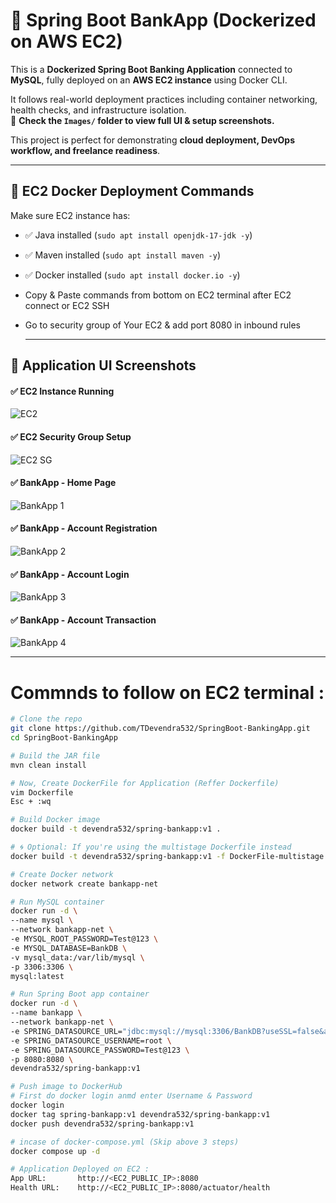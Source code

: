 # 🏦 Spring Boot BankApp (Dockerized on AWS EC2)

This is a **Dockerized Spring Boot Banking Application** connected to **MySQL**, fully deployed on an **AWS EC2 instance** using Docker CLI.

It follows real-world deployment practices including container networking, health checks, and infrastructure isolation.  
📂 **Check the `Images/` folder to view full UI & setup screenshots.**

This project is perfect for demonstrating **cloud deployment, DevOps workflow, and freelance readiness**.

---

## 🚀 EC2 Docker Deployment Commands

Make sure EC2 instance has:
- ✅ Java installed (`sudo apt install openjdk-17-jdk -y`)
- ✅ Maven installed (`sudo apt install maven -y`)
- ✅ Docker installed (`sudo apt install docker.io -y`)
- Copy & Paste commands from bottom on EC2 terminal after EC2 connect or EC2 SSH
- Go to security group of Your EC2 & add port 8080 in inbound rules

     ---

## 📸 Application UI Screenshots

#### ✅ EC2 Instance Running  
![EC2](Images/EC2.png)

#### ✅ EC2 Security Group Setup  
![EC2 SG](Images/EC2_SG.png)

#### ✅ BankApp - Home Page  
![BankApp 1](Images/Bankapp_1.png)

#### ✅ BankApp - Account Registration
![BankApp 2](Images/BankApp_2.png)

#### ✅ BankApp - Account Login 
![BankApp 3](Images/BankApp_3.png)

#### ✅ BankApp - Account Transaction 
![BankApp 4](Images/BankApp_4.png)

---
# Commnds to follow on EC2 terminal :

```bash
# Clone the repo
git clone https://github.com/TDevendra532/SpringBoot-BankingApp.git
cd SpringBoot-BankingApp

# Build the JAR file
mvn clean install

# Now, Create DockerFile for Application (Reffer Dockerfile)
vim Dockerfile
Esc + :wq

# Build Docker image
docker build -t devendra532/spring-bankapp:v1 .

# 🌀 Optional: If you're using the multistage Dockerfile instead
docker build -t devendra532/spring-bankapp:v1 -f DockerFile-multistage .

# Create Docker network
docker network create bankapp-net

# Run MySQL container
docker run -d \
--name mysql \
--network bankapp-net \
-e MYSQL_ROOT_PASSWORD=Test@123 \
-e MYSQL_DATABASE=BankDB \
-v mysql_data:/var/lib/mysql \
-p 3306:3306 \
mysql:latest

# Run Spring Boot app container
docker run -d \
--name bankapp \
--network bankapp-net \
-e SPRING_DATASOURCE_URL="jdbc:mysql://mysql:3306/BankDB?useSSL=false&allowPublicKeyRetrieval=true&serverTimezone=UTC" \
-e SPRING_DATASOURCE_USERNAME=root \
-e SPRING_DATASOURCE_PASSWORD=Test@123 \
-p 8080:8080 \
devendra532/spring-bankapp:v1

# Push image to DockerHub
# First do docker login anmd enter Username & Password
docker login
docker tag spring-bankapp:v1 devendra532/spring-bankapp:v1
docker push devendra532/spring-bankapp:v1

# incase of docker-compose.yml (Skip above 3 steps)
docker compose up -d

# Application Deployed on EC2 :
App URL:       http://<EC2_PUBLIC_IP>:8080
Health URL:    http://<EC2_PUBLIC_IP>:8080/actuator/health

